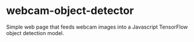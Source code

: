 # webcam-object-detector
Simple web page that feeds webcam images into a Javascript TensorFlow object detection model.

